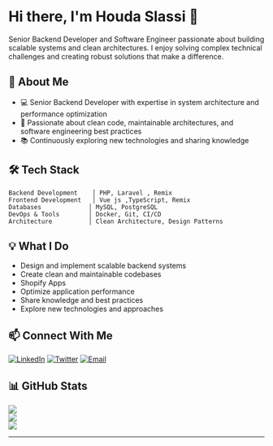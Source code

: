 # Hi there, I'm Houda Slassi 👋

Senior Backend Developer and Software Engineer passionate about building scalable systems and clean architectures. I enjoy solving complex technical challenges and creating robust solutions that make a difference.

## 🚀 About Me

- 💻 Senior Backend Developer with expertise in system architecture and performance optimization
- 🌟 Passionate about clean code, maintainable architectures, and software engineering best practices
- 📚 Continuously exploring new technologies and sharing knowledge

## 🛠️ Tech Stack

```text
Backend Development    │ PHP, Laravel , Remix
Frontend Development   │ Vue js ,TypeScript, Remix
Databases             │ MySQL, PostgreSQL
DevOps & Tools        │ Docker, Git, CI/CD
Architecture          │ Clean Architecture, Design Patterns
```

## 💡 What I Do

- Design and implement scalable backend systems
- Create clean and maintainable codebases
- Shopify Apps
- Optimize application performance
- Share knowledge and best practices
- Explore new technologies and approaches

## 📫 Connect With Me

[![LinkedIn](https://img.shields.io/badge/LinkedIn-%230077B5.svg?logo=linkedin&logoColor=white)](https://linkedin.com/in/YOUR_LINKEDIN) 
[![Twitter](https://img.shields.io/badge/Twitter-%231DA1F2.svg?logo=Twitter&logoColor=white)](https://twitter.com/YOUR_TWITTER)
[![Email](https://img.shields.io/badge/Email-D14836?logo=gmail&logoColor=white)](mailto:houdaslassi.18@gmail.com)

## 📊 GitHub Stats

![](https://github-readme-stats.vercel.app/api?username=houdaslassi&theme=dracula&hide_border=false&include_all_commits=true&count_private=true)<br/>
![](https://github-readme-streak-stats.herokuapp.com/?user=houdaslassi&theme=dracula&hide_border=false)<br/>
![](https://github-readme-stats.vercel.app/api/top-langs/?username=houdaslassi&theme=dracula&hide_border=false&include_all_commits=true&count_private=true&layout=compact)

---
